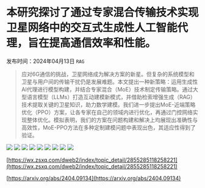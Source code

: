 # 本研究探讨了通过专家混合传输技术实现卫星网络中的交互式生成性人工智能代理，旨在提高通信效率和性能。
发布时间：2024年04月13日
`RAG`
> 应对6G通信的挑战，卫星网络成为解决方案的新星。但复杂的系统模型和卫星与用户间的传输干扰仍是发展难题。本文提出一种新策略：运用生成性AI代理进行模型构建，并结合专家混合（MoE）技术制定传输策略。通过大型语言模型（LLMs）打造互动建模新模式，并借助检索增强生成（RAG）技术提取关键的卫星知识，助力数学建模。我们进一步提出MoE-近端策略优化（PPO）方案，让各专家在自己的领域内进行优化，再通过门控网络实现整体优化。模拟表明，我们的方案在问题构建和解决上均展现出准确性与高效性，MoE-PPO方法在多种定制建模问题中表现出色，其适应性得到了验证。

![](https://raw.githubusercontent.com/HuggingAGI/HuggingArxiv/main/paper_images/2404.09134/x1.png)
![](https://raw.githubusercontent.com/HuggingAGI/HuggingArxiv/main/paper_images/2404.09134/x2.png)
![](https://raw.githubusercontent.com/HuggingAGI/HuggingArxiv/main/paper_images/2404.09134/x3.png)
![](https://raw.githubusercontent.com/HuggingAGI/HuggingArxiv/main/paper_images/2404.09134/x4.png)
![](https://raw.githubusercontent.com/HuggingAGI/HuggingArxiv/main/paper_images/2404.09134/x5.png)
![](https://raw.githubusercontent.com/HuggingAGI/HuggingArxiv/main/paper_images/2404.09134/x6.png)
![](https://raw.githubusercontent.com/HuggingAGI/HuggingArxiv/main/paper_images/2404.09134/x7.png)
![](https://raw.githubusercontent.com/HuggingAGI/HuggingArxiv/main/paper_images/2404.09134/x8.png)
![](https://raw.githubusercontent.com/HuggingAGI/HuggingArxiv/main/paper_images/2404.09134/x9.png)

[https://wx.zsxq.com/dweb2/index/topic_detail/2855285118258221](https://wx.zsxq.com/dweb2/index/topic_detail/2855285118258221)

[https://arxiv.org/abs/2404.09134](https://arxiv.org/abs/2404.09134)